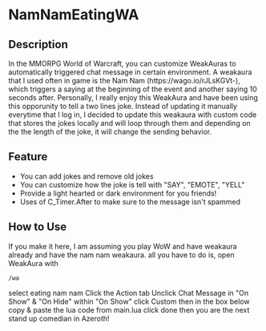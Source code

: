 # NamNamEatingWA

## Description
<p>In the MMORPG World of Warcraft, you can customize WeakAuras to automatically triggered chat message in certain environment. A weakaura that I used often in
game is the Nam Nam (https://wago.io/rJLsKGVt-), which triggers a saying at the beginning of the event and another saying 10 seconds after. 
 Personally, I really enjoy this WeakAura and have been using this opporunity to tell a two lines joke. Instead of updating it manually everytime 
  that I log in, I decided to update this weakaura with custom code that stores the jokes locally and will loop through them and depending on the the length of the joke, it will change the sending behavior. </p>

## Feature
- You can add jokes and remove old jokes 
- You can customize how the joke is tell with "SAY", "EMOTE", "YELL"
- Provide a light hearted or dark environment for you friends!
- Uses of C_Timer.After to make sure to the message isn't spammed

## How to Use
If you make it here, I am assuming you play WoW and have weakaura already and have the nam nam weakaura. all you have to do is, open WeakAura with
```
/wa
```
select eating nam nam 
Click the Action tab
Unclick Chat Message in "On Show" & "On Hide"
within "On Show"
click Custom then in the box below copy & paste the lua code from main.lua 
click done
then you are the next stand up comedian in Azeroth!
